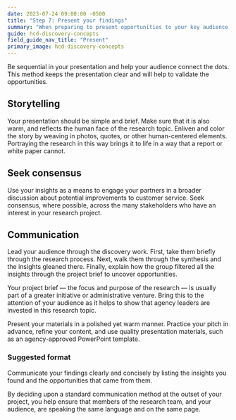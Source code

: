 ```yaml
---
date: 2023-07-24 09:00:00 -0500
title: "Step 7: Present your findings"
summary: "When preparing to present opportunities to your key audience, remember that you are taking them on a short guide through your research effort."
guide: hcd-discovery-concepts
field_guide_nav_title: "Present"
primary_image: hcd-discovery-concepts
---
```


Be sequential in your presentation and help your audience connect the dots. This method keeps the presentation clear and will help to validate the opportunities.

## Storytelling

Your presentation should be simple and brief. Make sure that it is also warm, and reflects the human face of the research topic. Enliven and color the story by weaving in photos, quotes, or other human-centered elements. Portraying the research in this way brings it to life in a way that a report or white paper cannot.


## Seek consensus

Use your insights as a means to engage your partners in a broader discussion about potential improvements to customer service. Seek consensus, where possible, across the many stakeholders who have an interest in your research project.


## Communication

Lead your audience through the discovery work. First, take them briefly through the research process. Next, walk them through the synthesis and the insights gleaned there. Finally, explain how the group filtered all the insights through the project brief to uncover opportunities.

Your project brief — the focus and purpose of the research — is usually part of a greater initiative or administrative venture. Bring this to the attention of your audience as it helps to show that agency leaders are invested in this research topic.

Present your materials in a polished yet warm manner. Practice your pitch in advance, refine your content, and use quality presentation materials, such as an agency-approved PowerPoint template.


### Suggested format

Communicate your findings clearly and concisely by listing the insights you found and the opportunities that came from them.

By deciding upon a standard communication method at the outset of your project, you help ensure that members of the research team, and your audience, are speaking the same language and on the same page.

